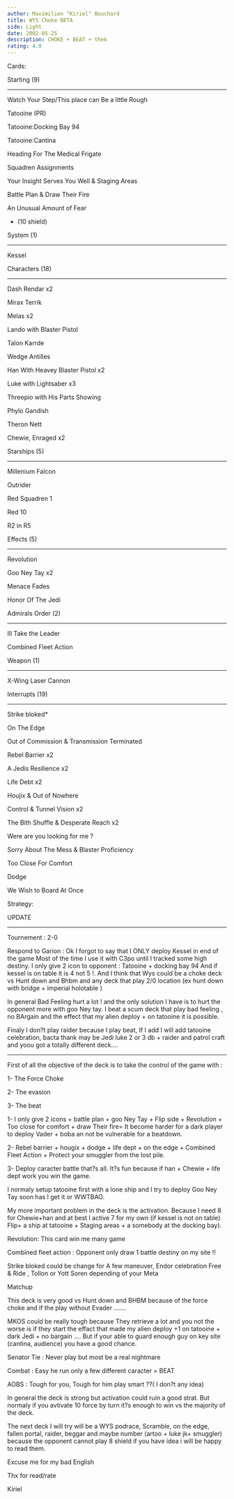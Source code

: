 ```yaml
---
author: Maximilien "Kiriel" Bouchard
title: WYS Choke BETA
side: Light
date: 2002-05-25
description: CHOKE + BEAT + thek
rating: 4.0
---
```

Cards: 

Starting (9) 
---------------- 
Watch Your Step/This place can Be a little Rough 
Tatooine (PR)
Tatooine:Docking Bay 94 
Tatooine:Cantina 
Heading For The Medical Frigate 
Squadren Assignments 
Your Insight Serves You Well & Staging Areas 
Battle Plan & Draw Their Fire
An Unusual Amount of Fear
+ (10 shield)

System (1) 
---------------- 
Kessel 


Characters (18) 
---------------- 
Dash Rendar x2
Mirax Terrik 
Melas x2
Lando with Blaster Pistol 
Talon Karrde 
Wedge Antilles 
Han With Heavey Blaster Pistol x2
Luke with Lightsaber x3 
Threepio with His Parts Showing 
Phylo Gandish
Theron Nett
Chewie, Enraged x2

Starships (5) 
---------------- 
Millenium Falcon 
Outrider 
Red Squadren 1 
Red 10
R2 in R5


Effects (5) 
---------------- 
Revolution
Goo Ney Tay x2 
Menace Fades 
Honor Of The Jedi 


Admirals Order (2) 
---------------- 
Ill Take the Leader 
Combined Fleet Action


Weapon (1) 
---------------- 
X-Wing Laser Cannon 

Interrupts (19) 
---------------- 
Strike bloked*
On The Edge 
Out of Commission & Transmission Terminated 
Rebel Barrier x2
A Jedis Resilience x2
Life Debt x2
Houjix & Out of Nowhere 
Control & Tunnel Vision x2
The Bith Shuffle & Desperate Reach x2
Were are you looking for me ?
Sorry About The Mess & Blaster Proficiency
Too Close For Comfort
Dodge
We Wish to Board At Once 

Strategy: 

UPDATE
-----------------------------------------------------------
Tournement : 2-0
Respond to Garion : Ok I forgot to say that I ONLY deploy Kessel in end of the game Most of the time I use it with C3po until I tracked some high destiny. I only give 2 icon to opponent : Tatooine + docking bay 94 And if kessel is on table it is 4 not 5 !.  And I think that Wys could be a choke deck vs Hunt down and Bhbm and any deck that play 2/0 location (ex hunt down with bridge + imperial holotable ) 

In general Bad Feeling hurt a lot ! and the only solution I have is to hurt the opponent more with goo Ney tay.  I beat a scum deck that play bad feeling , no BArgain and the effect that my alien deploy + on tatooine it is possible.

Finaly I don?t play raider because I play beat, If I add I will add tatooine celebration, bacta thank may be Jedi luke 2 or 3 db + raider and patrol craft and yoou got a totally different deck....


----------------------------


First of all the objective of the deck is to take the control of the game with :
1- The Force Choke  
2- The evasion
3- The beat 

1- I only give 2 icons + battle plan + goo Ney Tay + Flip side + Revolution + Too close for comfort + draw Their fire= It become harder for a dark player to deploy Vader + boba an not be vulnerable for a beatdown.

2- Rebel barrier + hougix + dodge + life dept + on the edge + Combined Fleet Action + Protect your smuggler from the lost pile.

3- Deploy caracter battle that?s all. It?s fun because if han + Chewie + life dept work you win the game.

I normaly setup tatooine first with a lone ship and I try to deploy Goo Ney Tay soon has I get it or WWTBAO.

My more important problem in the deck is the activation. Because I need 8 for Chewie+han and at best I active 7 for my own (if kessel is not on table) Flip+ a ship at tatooine + Staging areas + a somebody at the docking bay). 

Revolution: This card win me many game 

Combined fleet action : Opponent only draw 1 battle destiny on my site !! 

Strike bloked could be change for A few maneuver, Endor celebration Free & Ride , Tollon or Yott Soren depending of your Meta

Matchup

This deck is very good vs Hunt down and BHBM because of the force choke and if the play without Evader .......

MKOS could be really tough because They retrieve a lot and you not the worse is if they start the effact that made my alien deploy +1 on tatooine + dark Jedi + no bargain ....  But if your able to guard enough guy on key site (cantina, audience) you have a good chance.

Senator Tie : Never play but most be a real nightmare

Combat : Easy he run only a few different caracter = BEAT

AOBS : Tough for you, Tough for him play smart ??( I don?t any idea)

In general the deck is strong but activation could ruin a good strat. But normaly if you avtivate 10 force by turn it?s enough to win vs the majority of the deck. 
The next deck I will try will be a WYS podrace,  Scramble, on the edge, fallen portal, raider,  beggar and maybe number (artoo + luke jk+ smuggler) because the opponent cannot play 8 shield if you have idea i will be happy to read them. 

Excuse me for my bad English 
Thx for read/rate 
Kiriel
